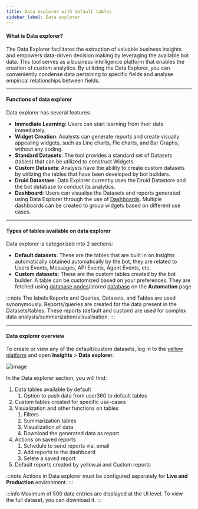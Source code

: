 ```yaml
---
title: Data explorer with default tables 
sidebar_label: Data explorer  
---
```


#### What is Data explorer?

The Data Explorer facilitates the extraction of valuable business insights and empowers data-driven decision making by leveraging the available bot data. This tool serves as a business intelligence platform that enables the creation of custom analytics. By utilizing the Data Explorer, you can conveniently condense data pertaining to specific fields and analyse empirical relationships between fields.

---

#### Functions of data explorer

Data explorer has several features:

* **Immediate Learning**: Users can start learning from their data immediately.
* **Widget Creation**: Analysts can generate reports and create visually appealing widgets, such as Line charts, Pie charts, and Bar Graphs, without any coding.
* **Standard Datasets**: The tool provides a standard set of Datasets (tables) that can be utilized to construct Widgets.
* **Custom Datasets**: Analysts have the ability to create custom datasets by utilizing the tables that have been developed by bot builders.
* **Druid Datastore**: Data Explorer currently uses the Druid Datastore and the bot database to conduct its analytics.
* **Dashboard**: Users can visualise the Datasets and reports generated using Data Explorer through the use of [Dashboards](https://docs.yellow.ai/docs/platform_concepts/growth/dashboards). Multiple dashboards can be created to group widgets based on different use cases.

---

#### Types of tables available on data explorer

Data explorer is categorized into 2 sections:

* **Default datasets**:  These are the tables that are built in on Insights automatically obtained automatically by the bot, they are related to Users Events, Messages, API Events, Agent Events, etc.
* **Custom datasets**: These are the custom tables created by the bot builder. A table can be customized based on your preferences. They are fetched using [database nodes](https://docs.yellow.ai/docs/platform_concepts/studio/build/nodes/action-nodes#23-database)/stored [database](https://docs.yellow.ai/docs/platform_concepts/studio/database) on the **Automation** page

:::note
The labels Reports and Queries, Datasets, and Tables are used synonymously. Reports/queries are created for the data present in the Datasets/tables. These reports (default and custom) are used for complex data analysis/summarization/visualisation. 
:::

----

#### Data explorer overview

To create or view any of the default/custom datasets, log in to the [yellow platform](https://cloud.yellow.ai/) and open **Insights** > **Data explorer**. 

![image](https://imgur.com/sLy9EZN.png)

In the Data explorer section, you will find: 
1. Data tables available by default
    1. Option to push data from user360 to default tables
2. Custom tables created for specific use-cases
3. Visualization and other functions on tables
    1. Filters
    2. Summarization tables
    3. Visualization of data
    4. Download the generated data as report
4. Actions on saved reports
    1. Schedule to send reports via. email
    2. Add reports to the dashboard
    3. Selete a saved report
5. Default reports created by yellow.ai and Custom reports 


:::note
Actions in Data explorer must be configured separately for **Live and Production** environment.
:::

:::info
Maximum of 500 data entries are displayed at the UI level. To view the full dataset, you can download it.
:::